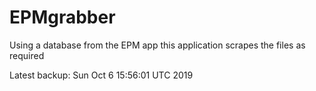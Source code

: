 # EPMgrabber
Using a database from the EPM app this application scrapes the files as required


Latest backup: Sun Oct 6 15:56:01 UTC 2019

